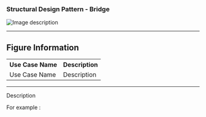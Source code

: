 ### Structural Design Pattern - Bridge

![Image description](https://github.com/Rapter1990/Software-Design-Pattren-Examples-in-Java/blob/master/images/bridge.png)

<hr>
<h2>Figure Information</h2>

<table>
  <tr>
    <th>Use Case Name</th>
    <th>Description</th>
  </tr>
  <tr>
    <td>Use Case Name</td>
    <td>Description</td>
  </tr>
  
</table>

<hr>
Description

For example :

```

```

